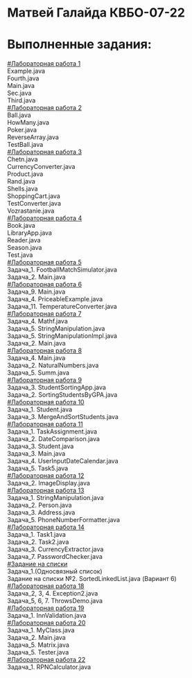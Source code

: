 # Матвей Галайда КВБО-07-22

# Выполненные задания:
<a href = "https://github.com/mag7231/labs/tree/main/src/ru/mirea/laba1"> #Лабораторная работа 1 <a> <br>
Example.java <br>
Fourth.java <br> 
Main.java <br>
Sec.java <br>
Third.java <br>
<a href = "https://github.com/mag7231/labs/tree/main/src/ru/mirea/laba2"> #Лабораторная работа 2 <a> <br>
Ball.java <br>
HowMany.java <br>
Poker.java <br>
ReverseArray.java <br>
TestBall.java <br>
<a href = "https://github.com/mag7231/labs/tree/main/src/ru/mirea/laba3"> #Лабораторная работа 3 <a> <br>
Chetn.java <br>
CurrencyConverter.java <br>
Product.java <br>
Rand.java <br>
Shells.java <br>
ShoppingCart.java <br>
TestConverter.java <br>
Vozrastanie.java <br>
<a href = "https://github.com/mag7231/labs/tree/main/src/ru/mirea/laba4"> #Лабораторная работа 4 <a> <br>
Book.java <br>
LibraryApp.java <br>
Reader.java <br>
Season.java <br>
Test.java <br>
<a href = "https://github.com/mag7231/labs/tree/main/src/ru/mirea/laba5"> #Лабораторная работа 5 <a> <br>
Задача_1. FootballMatchSimulator.java <br>
Задача_2. Main.java <br>
<a href = "https://github.com/mag7231/labs/tree/main/src/ru/mirea/laba6"> #Лабораторная работа 6 <a> <br>
Задача_9. Main.java <br>
Задача_4. PriceableExample.java <br>
Задача_11. TemperatureConverter.java <br>
<a href = "https://github.com/mag7231/labs/tree/main/src/ru/mirea/laba7"> #Лабораторная работа 7 <a> <br>
Задача_4. Mathf.java <br>
Задача_5. StringManipulation.java <br>
Задача_5. StringManipulationImpl.java <br>
Задача_2. Main.java <br>
<a href = "https://github.com/mag7231/labs/tree/main/src/ru/mirea/laba8"> #Лабораторная работа 8 <a> <br>
Задача_4. Main.java <br>
Задача_2. NaturalNumbers.java <br>
Задача_5. Summ.java <br>
<a href = "https://github.com/mag7231/labs/tree/main/src/ru/mirea/laba9"> #Лабораторная работа 9 <a> <br>
Задача_3. StudentSortingApp.java <br>
Задача_2. SortingStudentsByGPA.java <br>
<a href = "https://github.com/mag7231/labs/tree/main/src/ru/mirea/laba10"> #Лабораторная работа 10 <a> <br>
Задача_1. Student.java <br>
Задача_3. MergeAndSortStudents.java <br>
<a href = "https://github.com/mag7231/labs/tree/main/src/ru/mirea/laba11"> #Лабораторная работа 11 <a> <br>
Задача_1. TaskAssignment.java <br>
Задача_2. DateComparison.java <br>
Задача_3. Student.java <br>
Задача_3. Main.java <br>
Задача_4. UserInputDateCalendar.java <br>
Задача_5. Task5.java <br>
<a href = "https://github.com/mag7231/labs/tree/main/src/ru/mirea/laba12"> #Лабораторная работа 12 <a> <br>
Задача_2. ImageDisplay.java <br>
<a href = "https://github.com/mag7231/labs/tree/main/src/ru/mirea/laba13"> #Лабораторная работа 13 <a> <br>
Задача_1. StringManipulation.java <br>
Задача_2. Person.java <br>
Задача_3. Address.java <br>
Задача_5. PhoneNumberFormatter.java <br>
<a href = "https://github.com/mag7231/labs/tree/main/src/ru/mirea/laba14"> #Лабораторная работа 14 <a> <br>
Задача_1. Task1.java <br>
Задача_2. Task2.java <br>
Задача_3. CurrencyExtractor.java <br>
Задача_7. PasswordChecker.java <br>
<a href = "https://github.com/mag7231/labs/tree/main/src/ru/mirea/laba17"> #Задание на списки <a> <br>
Задача_1.(Односвязный список) <br>
Задание на списки №2. SortedLinkedList.java (Вариант 6) <br>
<a href = "https://github.com/mag7231/labs/tree/main/src/ru/mirea/laba18"> #Лабораторная работа 18 <a> <br>
Задача_2, 3, 4. Exception2.java <br>
Задача_5, 6, 7. ThrowsDemo.java <br>
<a href = "https://github.com/mag7231/labs/tree/main/src/ru/mirea/laba19"> #Лабораторная работа 19 <a> <br>
Задача_1. InnValidation.java <br>
<a href = "https://github.com/mag7231/labs/tree/main/src/ru/mirea/laba20"> #Лабораторная работа 20 <a> <br>
Задача_1. MyClass.java <br>
Задача_2. Main.java <br>
Задача_5. Matrix.java <br>
Задача_5. Tester.java <br>
<a href = "https://github.com/mag7231/labs/tree/main/src/ru/mirea/laba22"> #Лабораторная работа 22 <a> <br>
Задача_1. RPNCalculator.java <br>
